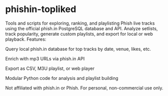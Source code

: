 # phishin-topliked
Tools and scripts for exploring, ranking, and playlisting Phish live tracks using the official phish.in PostgreSQL database and API. Analyze setlists, track popularity, generate custom playlists, and export for local or web playback.
Features:

Query local phish.in database for top tracks by date, venue, likes, etc.

Enrich with mp3 URLs via phish.in API

Export as CSV, M3U playlist, or web player

Modular Python code for analysis and playlist building

Not affiliated with phish.in or Phish.
For personal, non-commercial use only.
